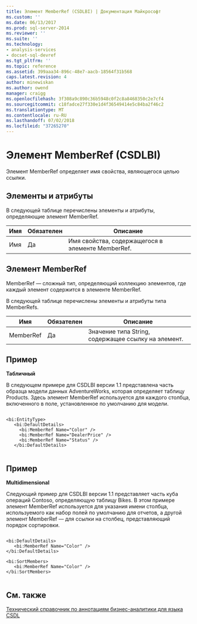 ```yaml
---
title: Элемент MemberRef (CSDLBI) | Документация Майкрософт
ms.custom: ''
ms.date: 06/13/2017
ms.prod: sql-server-2014
ms.reviewer: ''
ms.suite: ''
ms.technology:
- analysis-services
- docset-sql-devref
ms.tgt_pltfrm: ''
ms.topic: reference
ms.assetid: 399aaa34-896c-48e7-aacb-18564f31b568
caps.latest.revision: 4
author: minewiskan
ms.author: owend
manager: craigg
ms.openlocfilehash: 3f308a9c890c36b5948c0f2c8a8468350c2e7cf4
ms.sourcegitcommit: c18fadce27f330e1d4f36549414e5c84ba2f46c2
ms.translationtype: MT
ms.contentlocale: ru-RU
ms.lasthandoff: 07/02/2018
ms.locfileid: "37265270"
---
```

# <a name="memberref-element-csdlbi"></a>Элемент MemberRef (CSDLBI)
  Элемент MemberRef определяет имя свойства, являющегося целью ссылки.  
  
## <a name="elements-and-attributes"></a>Элементы и атрибуты  
 В следующей таблице перечислены элементы и атрибуты, определяющие элемент MemberRef.  
  
|Имя|Обязателен|Описание|  
|----------|-----------------|-----------------|  
|Имя|Да|Имя свойства, содержащегося в элементе MemberRef.|  
  
## <a name="memberrefs-element"></a>Элемент MemberRef  
 MemberRef — сложный тип, определяющий коллекцию элементов, где каждый элемент содержится в элементе MemberRef.  
  
 В следующей таблице перечислены элементы и атрибуты типа MemberRefs.  
  
|Имя|Обязателен|Описание|  
|----------|-----------------|-----------------|  
|MemberRef|Да|Значение типа String, содержащее ссылку на элемент.|  
  
## <a name="example"></a>Пример  
 **Табличный**  
  
 В следующем примере для CSDLBI версии 1.1 представлена часть образца модели данных AdventureWorks, которая определяет таблицу Products. Здесь элемент MemberRef используется для каждого столбца, включенного в поле, установленное по умолчанию для модели.  
  
```  
  
<bi:EntityType>  
   <bi:DefaultDetails>  
     <bi:MemberRef Name="Color" />  
     <bi:MemberRef Name="DealerPrice" />  
     <bi:MemberRef Name="Status" />  
   </bi:DefaultDetails>  
  
```  
  
## <a name="example"></a>Пример  
 **Multidimensional**  
  
 Следующий пример для CSDLBI версии 1.1 представляет часть куба операций Contoso, определяющую таблицу Bikes. В этом примере элемент MemberRef используется для указания имени столбца, используемого как набор полей по умолчанию для отчетов, а другой элемент MemberRef — для ссылки на столбец, представляющий порядок сортировки.  
  
```  
  
<bi:DefaultDetails>  
   <bi:MemberRef Name="Color" />  
</bi:DefaultDetails>  
  
<bi:SortMembers>  
   <bi:MemberRef Name="Color" />  
</bi:SortMembers>  
  
```  
  
## <a name="see-also"></a>См. также  
 [Технический справочник по аннотациям бизнес-аналитики для языка CSDL](technical-reference-for-bi-annotations-to-csdl.md)  
  
  
